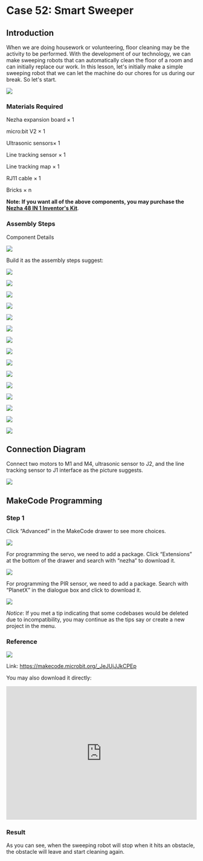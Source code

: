 # Case 52: Smart Sweeper

## Introduction

When we are doing housework or volunteering, floor cleaning may be the activity to be performed. With the development of our technology, we can make sweeping robots that can automatically clean the floor of a room and can initially replace our work. In this lesson, let's initially make a simple sweeping robot that we can let the machine do our chores for us during our break. So let's start.

![](./images/52_1.png)

### Materials Required

Nezha expansion board × 1

micro:bit V2 × 1

Ultrasonic sensors× 1

Line tracking sensor × 1

Line tracking map × 1

RJ11 cable × 1

Bricks × n

**Note: If you want all of the above components, you may purchase the [Nezha 48 IN 1 Inventor's Kit](https://shop.elecfreaks.com/products/elecfreaks-micro-bit-nezha-48-in-1-inventors-kit-without-micro-bit-board?_pos=2&_sid=ed1b6fbd2&_ss=r)**.



### Assembly Steps

Component Details

![](./images/52_2.png)

Build it as the assembly steps suggest:

![](./images/52_3.png)

![](./images/52_4.png)

![](./images/52_5.png)

![](./images/52_6.png)

![](./images/52_7.png)

![](./images/52_8.png)

![](./images/52_9.png)

![](./images/52_10.png)

![](./images/52_11.png)

![](./images/52_12.png)

![](./images/52_13.png)

![](./images/52_14.png)

![](./images/52_15.png)

![](./images/52_16.png)

![](./images/52_17.png)

## Connection Diagram

Connect two motors to M1 and M4, ultrasonic sensor to J2, and the line tracking sensor to J1 interface as the picture suggests.

![](./images/52_18.png)


##  MakeCode Programming

### Step 1

Click “Advanced” in the MakeCode drawer to see more choices.



![](./images/49_10.png)



For programming the servo, we need to add a package. Click “Extensions” at the bottom of the drawer and search with “nezha” to download it.



![](./images/49_11.png)



For programming the PIR sensor, we need to add a package. Search with “PlanetX” in the dialogue box and click to download it.

![](./images/49_12.png)



*Notice*: If you met a tip indicating that some codebases would be deleted due to incompatibility, you may continue as the tips say or create a new project in the menu.

### Reference

![](./images/52_19.png)

Link: https://makecode.microbit.org/_JeJUjJJkCPEp

You may also download it directly:

<div style="position:relative;height:0;padding-bottom:70%;overflow:hidden;"><iframe style="position:absolute;top:0;left:0;width:100%;height:100%;" src="https://makecode.microbit.org/#pub:JeJUjJJkCPEp" frameborder="0" sandbox="allow-popups allow-forms allow-scripts allow-same-origin"></iframe></div>

### Result

As you can see, when the sweeping robot will stop when it hits an obstacle, the obstacle will leave and start cleaning again.
